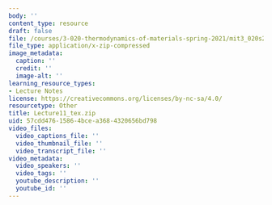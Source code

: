 ```yaml
---
body: ''
content_type: resource
draft: false
file: /courses/3-020-thermodynamics-of-materials-spring-2021/mit3_020s21_lecture11_tex.zip
file_type: application/x-zip-compressed
image_metadata:
  caption: ''
  credit: ''
  image-alt: ''
learning_resource_types:
- Lecture Notes
license: https://creativecommons.org/licenses/by-nc-sa/4.0/
resourcetype: Other
title: Lecture11_tex.zip
uid: 57cdd476-1586-4bce-a368-4320656bd798
video_files:
  video_captions_file: ''
  video_thumbnail_file: ''
  video_transcript_file: ''
video_metadata:
  video_speakers: ''
  video_tags: ''
  youtube_description: ''
  youtube_id: ''
---
```

